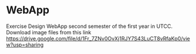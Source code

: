 # WebApp
Exercise Design WebApp second semester of the first year in UTCC. 
Download image files from this link https://drive.google.com/file/d/1Fr_7ZNv0OvXj1RJY7S43LuCT8vRfaKp0/view?usp=sharing
